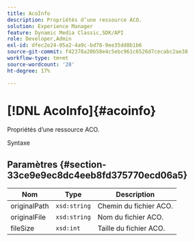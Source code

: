 ```yaml
---
title: AcoInfo
description: Propriétés d’une ressource ACO.
solution: Experience Manager
feature: Dynamic Media Classic,SDK/API
role: Developer,Admin
exl-id: dfec2e24-05a2-4a9c-bd78-9ee35dd8b1b6
source-git-commit: f42378a20b58e4c5ebc961c6526d7cecabc2ae38
workflow-type: tm+mt
source-wordcount: '28'
ht-degree: 17%

---
```


# [!DNL AcoInfo]{#acoinfo}

Propriétés d’une ressource ACO.

Syntaxe

## Paramètres {#section-33ce9e9ec8dc4eeb8fd375770ecd06a5}

| Nom | Type | Description |
|---|---|---|
| originalPath | `xsd:string` | Chemin du fichier ACO. |
| originalFile | `xsd:string` | Nom du fichier ACO. |
| fileSize | `xsd:int` | Taille du fichier ACO. |
